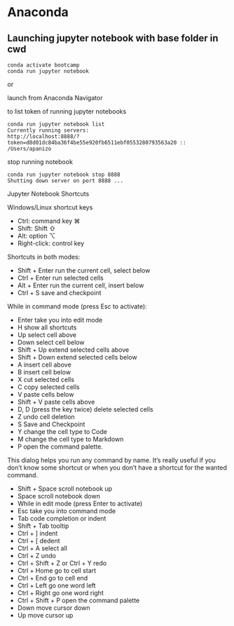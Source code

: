 # Anaconda

## Launching jupyter notebook with base folder in cwd

```console
conda activate bootcamp
conda run jupyter notebook
```

or

launch from Anaconda Navigator

to list token of running jupyter notebooks

```console
conda run jupyter notebook list
Currently running servers:
http://localhost:8888/?token=d8d01dc84ba36f4be55e920fb6511ebf0553280793563a20 :: /Users/apanizo
```

stop running notebook

```console
conda run jupyter notebook stop 8888
Shutting down server on port 8888 ...
```

Jupyter Notebook Shortcuts

Windows/Linux shortcut keys

- Ctrl: command key ⌘
- Shift: Shift ⇧
- Alt: option ⌥
- Right-click: control key

Shortcuts in both modes:

- Shift + Enter run the current cell, select below
- Ctrl + Enter run selected cells
- Alt + Enter run the current cell, insert below
- Ctrl + S save and checkpoint

While in command mode (press Esc to activate):

- Enter take you into edit mode
- H show all shortcuts
- Up select cell above
- Down select cell below
- Shift + Up extend selected cells above
- Shift + Down extend selected cells below
- A insert cell above
- B insert cell below
- X cut selected cells
- C copy selected cells
- V paste cells below
- Shift + V paste cells above
- D, D (press the key twice) delete selected cells
- Z undo cell deletion
- S Save and Checkpoint
- Y change the cell type to Code
- M change the cell type to Markdown
- P open the command palette.

This dialog helps you run any command by name. It’s really useful if you don’t know some shortcut or when you don’t have a shortcut for the wanted command.

- Shift + Space scroll notebook up
- Space scroll notebook down
- While in edit mode (press Enter to activate)
- Esc take you into command mode
- Tab code completion or indent
- Shift + Tab tooltip
- Ctrl + ] indent
- Ctrl + [ dedent
- Ctrl + A select all
- Ctrl + Z undo
- Ctrl + Shift + Z or Ctrl + Y redo
- Ctrl + Home go to cell start
- Ctrl + End go to cell end
- Ctrl + Left go one word left
- Ctrl + Right go one word right
- Ctrl + Shift + P open the command palette
- Down move cursor down
- Up move cursor up
